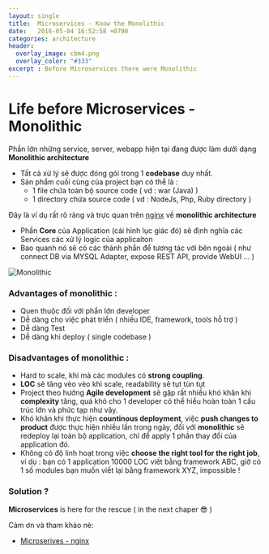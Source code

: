 ```yaml
---
layout: single
title:  Microservices - Know the Monolithic 
date:   2016-05-04 16:52:58 +0700
categories: architecture
header:
  overlay_image: cbm4.png
  overlay_color: "#333"
excerpt : Before Microservices there were Monolithic
---
```

# Life before Microservices - Monolithic
Phần lớn những service, server, webapp hiện tại đang được làm dưới dạng **Monolithic architecture**

+ Tất cả xử lý sẽ được đóng gói trong 1 **codebase** duy nhất.
+ Sản phẩm cuối cùng của project bạn có thể là :
    - 1 file chứa toàn bộ source code ( vd : war (Java) )
    - 1 directory chứa source code ( vd : NodeJs, Php, Ruby directory )

Đây là ví dụ rất rõ ràng và trực quan trên [nginx](https://www.nginx.com/blog/introduction-to-microservices/) về **monolithic architecture**

+ Phần **Core** của Application (cái hình lục giác đó) sẽ định nghĩa các Services các xử lý logic của  applicaiton
+ Bao quanh nó sẽ có các thành phần để tương tác với bên ngoài ( như connect DB via MYSQL Adapter, expose REST API, provide WebUI  ... )

![Monolithic](https://assets.wp.nginx.com/wp-content/uploads/2016/04/Richardson-microservices-part1-1_monolithic-architecture.png)

### Advantages of monolithic :
+ Quen thuộc đối với phẩn lớn developer
+ Dễ dàng cho việc phát triển ( nhiều IDE, framework, tools hỗ trợ )
+ Dễ dàng Test
+ Dễ dàng khi deploy ( single codebase )

### Disadvantages of monolithic :
+ Hard to scale, khi mà các modules có **strong coupling**.
+ **LOC** sẽ tăng vèo vèo khi scale, readability sẽ tụt tùn tụt
+ Project theo hướng **Agile development** sẽ gặp rất nhiều khó khăn khi **complexity** tăng, quá khó cho 1 developer có thể hiểu hoàn toàn 1 cấu trúc lớn và phức tạp như vậy.
+ Khó khăn khi thực hiện **countinous deployment**, việc **push changes to product** được thực hiện nhiều lần trong ngày, đối với **monolithic** sẽ redeploy lại toàn bộ application, chỉ để apply 1 phần thay đổi của application đó.
+ Không có độ linh hoạt trong việc **choose the right tool for the right job**, ví dụ : bạn có 1 application 10000 LOC viết bằng framework ABC, giờ có 1 số modules bạn muốn viết lại bằng framework XYZ, impossible !

### Solution ?
**Microservices** is here for the rescue ( in the next chaper 😎 )

Cảm ơn và tham khảo nè:

+ [Microserives - nginx](https://www.nginx.com/blog/introduction-to-microservices)

